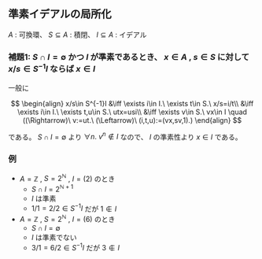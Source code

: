 ## 準素イデアルの局所化
$A$ : 可換環、 $S\subseteq A$ : 積閉、 $I\subseteq A$ : イデアル
### 補題1: $S\cap I =\emptyset$ かつ $I$ が準素であるとき、 $x\in A$ , $s\in S$ に対して $x/s\in S^{-1}I$ ならば $x\in I$
一般に

$$ \begin{align}
x/s\in S^{-1}I &\iff \exists i\in I.\ \exists t\in S.\ x/s=i/t\\
&\iff \exists i\in I.\ \exists t,u\in S.\ utx=usi\\
&\iff \exists v\in S.\ vx\in I \quad ((\Rightarrow)\ v:=ut.\ (\Leftarrow)\ (i,t,u):=(vx,sv,1).)
\end{align} $$

である。 $S\cap I =\emptyset$ より $\forall n.\ v^n\notin I$ なので、 $I$ の準素性より $x\in I$ である。
### 例
- $A=\mathbb{Z}$ , $S=2^\mathbb{N}$ , $I=(2)$ のとき
  - $S\cap I =2^{\mathbb{N}+1}$
  - $I$ は準素
  - $1/1=2/2\in S^{-1}I$ だが $1\notin I$
- $A=\mathbb{Z}$ , $S=2^\mathbb{N}$ , $I=(6)$ のとき
  - $S\cap I =\emptyset$
  - $I$ は準素でない
  - $3/1=6/2\in S^{-1}I$ だが $3\notin I$
